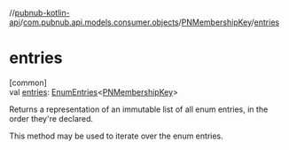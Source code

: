 //[pubnub-kotlin-api](../../../index.md)/[com.pubnub.api.models.consumer.objects](../index.md)/[PNMembershipKey](index.md)/[entries](entries.md)

# entries

[common]\
val [entries](entries.md): [EnumEntries](https://kotlinlang.org/api/core/kotlin-stdlib/kotlin.enums/-enum-entries/index.html)&lt;[PNMembershipKey](index.md)&gt;

Returns a representation of an immutable list of all enum entries, in the order they're declared.

This method may be used to iterate over the enum entries.
